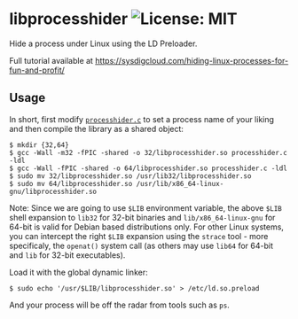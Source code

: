 # libprocesshider ![License: MIT](https://img.shields.io/badge/License-MIT-blue.svg)


Hide a process under Linux using the LD Preloader.

Full tutorial available at https://sysdigcloud.com/hiding-linux-processes-for-fun-and-profit/

## Usage

In short, first modify [`processhider.c`](https://github.com/artikrh/libprocesshider/blob/master/processhider.c#L9) to set a process name of your liking and then compile the library as a shared object:

```
$ mkdir {32,64}
$ gcc -Wall -m32 -fPIC -shared -o 32/libprocesshider.so processhider.c -ldl
$ gcc -Wall -fPIC -shared -o 64/libprocesshider.so processhider.c -ldl
$ sudo mv 32/libprocesshider.so /usr/lib32/libprocesshider.so
$ sudo mv 64/libprocesshider.so /usr/lib/x86_64-linux-gnu/libprocesshider.so
```

Note: Since we are going to use `$LIB` environment variable, the above `$LIB` shell expansion to `lib32` for 32-bit binaries and `lib/x86_64-linux-gnu` for 64-bit is valid for Debian based distributions only. For other Linux systems, you can intercept the right `$LIB` expansion using the `strace` tool - more specificaly, the `openat()` system call (as others may use `lib64` for 64-bit and `lib` for 32-bit executables).

Load it with the global dynamic linker:

```
$ sudo echo '/usr/$LIB/libprocesshider.so' > /etc/ld.so.preload
```

And your process will be off the radar from tools such as `ps`.
